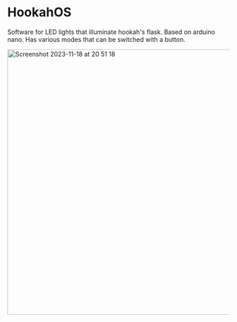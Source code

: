 # HookahOS
Software for LED lights that illuminate hookah's flask.
Based on arduino nano. Has various modes that can be switched with a button.

<img width="600" alt="Screenshot 2023-11-18 at 20 51 18" src="https://github.com/xeweva/HookahOS/assets/54597813/241eaf2e-f750-433a-a711-2d35541125f7">
